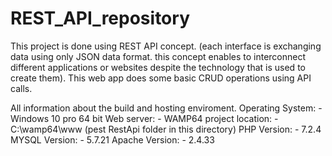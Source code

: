 # REST_API_repository
This project is done using REST API concept. (each interface is exchanging data using only JSON data format. this concept enables to interconnect different applications or websites despite the technology that is used to create them). This web app does some basic CRUD operations using API calls.

All information about the build and hosting enviroment.
Operating System: - Windows 10 pro 64 bit
Web server: - WAMP64
project location: - C:\wamp64\www    (pest RestApi folder in this directory)
PHP Version: - 7.2.4
MYSQL Version: - 5.7.21
Apache Version: - 2.4.33


